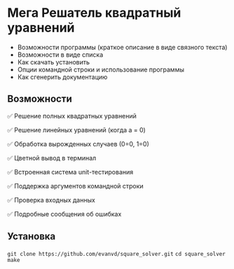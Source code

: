 # Мега Решатель квадратный уравнений

- Возможности программы (краткое описание в виде связного текста)
- Возможности в виде списка
- Как скачать установить
- Опции командной строки и использование программы
- Как сгенерить документацию

## Возможности
✅ Решение полных квадратных уравнений

✅ Решение линейных уравнений (когда a = 0)

✅ Обработка вырожденных случаев (0=0, 1=0)

✅ Цветной вывод в терминал

✅ Встроенная система unit-тестирования

✅ Поддержка аргументов командной строки

✅ Проверка входных данных

✅ Подробные сообщения об ошибках

## Установка
`git clone https://github.com/evanvd/square_solver.git`
`cd square_solver`
`make`
